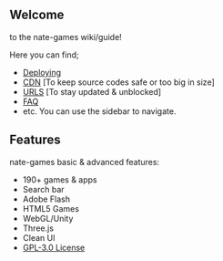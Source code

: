## Welcome
to the nate-games wiki/guide!

Here you can find; 
- [Deploying](https://github.com/nate-games/nate-games.github.io/wiki/Deploying)
- [CDN](https://github.com/nate-games/nate-games.github.io/wiki/CDN-%5BContent-Delivery-Network%5D) [To keep source codes safe or too big in size]
- [URLS](https://github.com/nate-games/nate-games.github.io/wiki/URLS) [To stay updated & unblocked]
- [FAQ](https://github.com/nate-games/nate-games.github.io/wiki/FAQ)
- etc. You can use the sidebar to navigate.


## Features
nate-games basic & advanced features:
- 190+ games & apps
- Search bar
- Adobe Flash
- HTML5 Games
- WebGL/Unity
- Three.js
- Clean UI
- [GPL-3.0 License](https://github.com/nate-games/nate-games.github.io/blob/main/LICENSE.txt)
